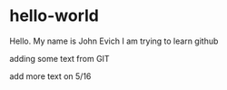 # hello-world
Hello.  My name is John Evich
I am trying to learn github

adding some text from GIT

add more text on 5/16
